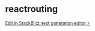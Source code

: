# reactrouting

[Edit in StackBlitz next generation editor ⚡️](https://stackblitz.com/~/github.com/Omanhene20/reactrouting)